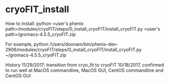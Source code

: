 # cryoFIT_install

How to install: python <user's
phenix path>/modules/cryoFIT/steps/0_install_cryoFIT/install_cryoFIT.py
 <user's path>/gromacs-4.5.5_cryoFIT.zip

For example, python /Users/doonam/bin/phenix-dev-2906/modules/cryoFIT/steps/0_install_cryoFIT/install_cryoFIT.py ~/gromacs-4.5.5_cryoFIT.zip

History
11/29/2017: transition from cryo_fit to cryoFIT
10/18/2017, confirmed to run well at MacOS commandline, MacOS GUI, CentOS commandline and CentOS GUI
